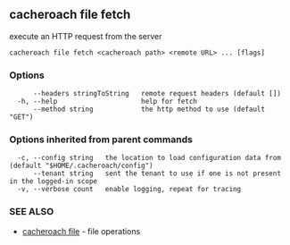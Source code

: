 ## cacheroach file fetch

execute an HTTP request from the server

```
cacheroach file fetch <cacheroach path> <remote URL> ... [flags]
```

### Options

```
      --headers stringToString   remote request headers (default [])
  -h, --help                     help for fetch
      --method string            the http method to use (default "GET")
```

### Options inherited from parent commands

```
  -c, --config string   the location to load configuration data from (default "$HOME/.cacheroach/config")
      --tenant string   sent the tenant to use if one is not present in the logged-in scope
  -v, --verbose count   enable logging, repeat for tracing
```

### SEE ALSO

* [cacheroach file](cacheroach_file.md)	 - file operations

